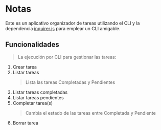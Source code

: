 # Notas

Este es un aplicativo organizador de tareas utilizando el CLI y la dependencia [inquirer.js](https://www.npmjs.com/package/inquirer) para emplear un CLI amigable.

## Funcionalidades

> La ejecución por CLI para gestionar las tareas:

1. Crear tarea
2. Listar tareas
   > Lista las tareas Completadas y Pendientes
3. Listar tareas completadas
4. Listar tareas pendientes
5. Completar tarea(s)
   > Cambia el estado de las tareas entre Completada y Pendiente
6. Borrar tarea
